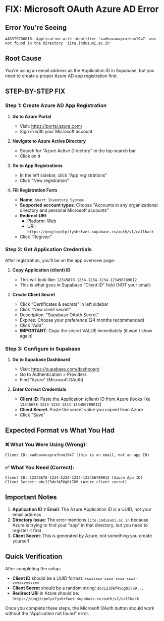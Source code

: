 # FIX: Microsoft OAuth Azure AD Error

## Error You're Seeing

```
AADSTS700016: Application with identifier 'vadhavanapratham1947' was not found in the directory 'iite.indusuni.ac.in'
```

## Root Cause

You're using an email address as the Application ID in Supabase, but you need to create a proper Azure AD app registration first.

## STEP-BY-STEP FIX

### Step 1: Create Azure AD App Registration

1. **Go to Azure Portal**
   - Visit: https://portal.azure.com/
   - Sign in with your Microsoft account

2. **Navigate to Azure Active Directory**
   - Search for "Azure Active Directory" in the top search bar
   - Click on it

3. **Go to App Registrations**
   - In the left sidebar, click "App registrations"
   - Click "New registration"

4. **Fill Registration Form**
   - **Name**: `Smart Inventory System`
   - **Supported account types**: Choose "Accounts in any organizational directory and personal Microsoft accounts"
   - **Redirect URI**:
     - Platform: Web
     - URI: `https://qoqjtcpnlpifyshrfwet.supabase.co/auth/v1/callback`
   - Click "Register"

### Step 2: Get Application Credentials

After registration, you'll be on the app overview page:

1. **Copy Application (client) ID**
   - This will look like: `12345678-1234-1234-1234-123456789012`
   - This is what goes in Supabase "Client ID" field (NOT your email)

2. **Create Client Secret**
   - Click "Certificates & secrets" in left sidebar
   - Click "New client secret"
   - Description: "Supabase OAuth Secret"
   - Expires: Choose your preference (24 months recommended)
   - Click "Add"
   - **IMPORTANT**: Copy the secret VALUE immediately (it won't show again)

### Step 3: Configure in Supabase

1. **Go to Supabase Dashboard**
   - Visit: https://supabase.com/dashboard
   - Go to Authentication > Providers
   - Find "Azure" (Microsoft OAuth)

2. **Enter Correct Credentials**
   - **Client ID**: Paste the Application (client) ID from Azure (looks like `12345678-1234-1234-1234-123456789012`)
   - **Client Secret**: Paste the secret value you copied from Azure
   - Click "Save"

## Expected Format vs What You Had

### ❌ What You Were Using (Wrong):

```
Client ID: vadhavanapratham1947 (this is an email, not an app ID)
```

### ✅ What You Need (Correct):

```
Client ID: 12345678-1234-1234-1234-123456789012 (Azure App ID)
Client Secret: abc123def456ghi789 (Azure client secret)
```

## Important Notes

1. **Application ID ≠ Email**: The Azure Application ID is a UUID, not your email address
2. **Directory Issue**: The error mentions `iite.indusuni.ac.in` because Azure is trying to find your "app" in that directory, but you need to register it first
3. **Client Secret**: This is generated by Azure, not something you create yourself

## Quick Verification

After completing the setup:

- **Client ID** should be a UUID format: `xxxxxxxx-xxxx-xxxx-xxxx-xxxxxxxxxxxx`
- **Client Secret** should be a random string: `abc123def456ghi789...`
- **Redirect URI** in Azure should be: `https://qoqjtcpnlpifyshrfwet.supabase.co/auth/v1/callback`

Once you complete these steps, the Microsoft OAuth button should work without the "Application not found" error.
